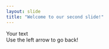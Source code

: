 ```yaml
---
layout: slide
title: "Welcome to our second slide!"
---
```

Your text <br>
Use the left arrow to go back!

